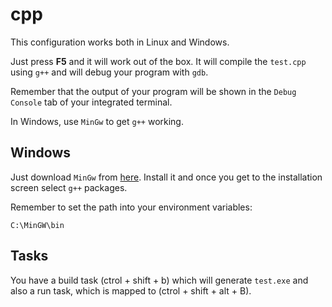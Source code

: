 # cpp

This configuration works both in Linux and Windows.

Just press **F5** and it will work out of the box. It will compile the `test.cpp` using `g++` and will debug your program with `gdb`.

Remember that the output of your program will be shown in the `Debug Console` tab of your integrated terminal.

In Windows, use `MinGw` to get `g++` working.

## Windows

Just download `MinGw` from [here](http://www.mingw.org/). Install it and once you get to the installation screen select `g++` packages.

Remember to set the path into your environment variables:

`C:\MinGW\bin`

## Tasks

You have a build task (ctrol + shift + b) which will generate `test.exe` and also a run task, which is mapped to  (ctrol + shift + alt + B).
